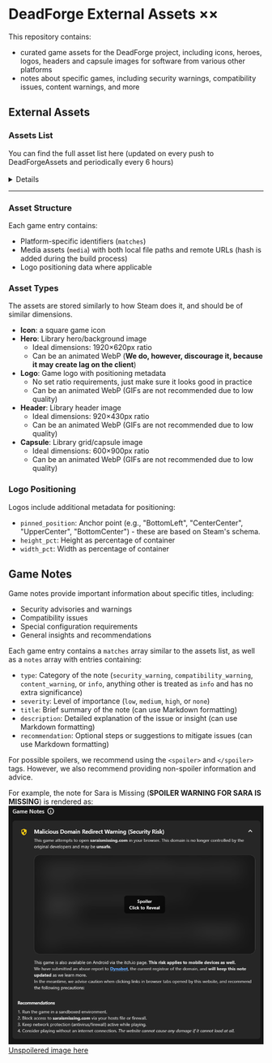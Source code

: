 # DeadForge External Assets **××**

This repository contains:
- curated game assets for the DeadForge project, including icons, heroes, logos, headers and capsule images for software from various other platforms
- notes about specific games, including security warnings, compatibility issues, content warnings, and more

## External Assets

### Assets List
<spoiler>
<summary>You can find the full asset list here (updated on every push to DeadForgeAssets and periodically every 6 hours)</summary>
<br>
<details>
<!-- This list is not made to be edited manually, and is handled by @deadcodebot --->
<!------------ That's why we have these cool comments in the README :3 ------------->
<!------------------------------- ASSETS_LIST_START -------------------------------->

| File name / Game name<br>Game Source<br>Game ID | iconUrl | logoUrl | heroUrl | headerUrl | capsuleUrl |
|:---------:|:------:|:------:|:------:|:--------:|:----------:|
| A Quiet Place<br>Itch<br>3543464 | ❌ | ❌ | ❌ | ❌ | ❌ |
| [ETS2DS+ATSDS.jsonc](https://github.com/DeadCodeGames/DeadForgeExternalData/blob/main/DeadForgeAssets/curated/games/ETS2DS%2BATSDS.jsonc)<br>Steam<br>2239530 |  | ✅ | ✅ | ✅ | ✅ |
| Arctic Combat<br>Steam<br>212370 |  | ❌ | ❌ |  | ❌ |
| Battle for Graxia<br>Steam<br>90530 |  | ❌ | ❌ |  | ❌ |
| Bits & Bops Demo<br>Steam<br>2200650 |  | ❌ | ❌ |  |  |
| Bloodwash<br>Itch<br>1199082 | ❌ | ❌ | ❌ | ❌ | ❌ |
| [BTD6.jsonc](https://github.com/DeadCodeGames/DeadForgeExternalData/blob/main/DeadForgeAssets/curated/games/BTD6.jsonc)<br>Epic<br>7786b355a13b47a6b3915335117cd0b2 | ✅ | ✅ | ✅ | ✅ | ✅ |
| Brawl Busters<br>Steam<br>109410 |  | ❌ | ❌ |  | ❌ |
| [Buckshot Roulette.jsonc](https://github.com/DeadCodeGames/DeadForgeExternalData/blob/main/DeadForgeAssets/curated/games/Buckshot%20Roulette.jsonc)<br>Steam<br>2835570 |  | 🇯🇵 ✅ |  |  |  |
| Codename Gordon<br>Steam<br>92 |  | ❌ | ❌ |  | ❌ |
| Cold Call [Christmas Horror]<br>Itch<br>840022 | ❌ | ❌ | ❌ | ❌ | ❌ |
| [Crosshair V2.jsonc](https://github.com/DeadCodeGames/DeadForgeExternalData/blob/main/DeadForgeAssets/curated/games/Crosshair%20V2.jsonc)<br>Epic<br>8d3fd7a1c6034e799f04a2c8cce520a3 | ✅ | ✅ | ✅ | ✅ | ✅ |
| DELTARUNE (Chapter 1 & 2 DEMO)<br>Steam<br>1690940 |  | ❌ | ❌ |  | ❌ |
| dire decks<br>Itch<br>1924109 | ❌ | ❌ | ❌ | ❌ | ❌ |
| District 187<br>Steam<br>221080 |  | ❌ | ❌ |  | ❌ |
| [DDLC+.jsonc](https://github.com/DeadCodeGames/DeadForgeExternalData/blob/main/DeadForgeAssets/curated/games/DDLC%2B.jsonc)<br>Epic<br>c5109bdceb3a453bb38c2fdc964ddee8 | ✅ | ✅ | ✅ | ✅ | ✅ |
| DON'T FEED IT<br>Itch<br>3471790 | ❌ | ❌ | ❌ | ❌ | ❌ |
| Don't Look Away From The Colors<br>Itch<br>432501 | ❌ | ❌ | ❌ | ❌ | ❌ |
| [Epic Games Store.jsonc](https://github.com/DeadCodeGames/DeadForgeExternalData/blob/main/DeadForgeAssets/curated/games/Epic%20Games%20Store.jsonc)<br>Epic<br>-1 | ✅ | ✅ | ✅ | ✅ | ✅ |
| [ETS2DS+ATSDS.jsonc](https://github.com/DeadCodeGames/DeadForgeExternalData/blob/main/DeadForgeAssets/curated/games/ETS2DS%2BATSDS.jsonc)<br>Steam<br>1948160 |  | ✅ | ✅ | ✅ | ✅ |
| Evalua†ion<br>Itch<br>3281349 | ❌ | ❌ | ❌ | ❌ | ❌ |
| Fall Guys<br>Epic<br>0a2d9f6403244d12969e11da6713137b | ❌ | ❌ | ❌ | ❌ | ❌ |
| Fears to Fathom - Carson House<br>Itch<br>1869318 | ❌ | ❌ | ❌ | ❌ | ❌ |
| Fears to Fathom - Home Alone<br>Itch<br>1111002 | ❌ | ❌ | ❌ | ❌ | ❌ |
| Fears to Fathom - Ironbark Lookout<br>Itch<br>2321764 | ❌ | ❌ | ❌ | ❌ | ❌ |
| Fears to Fathom - Norwood Hitchhike<br>Itch<br>1339579 | ❌ | ❌ | ❌ | ❌ | ❌ |
| Fears to Fathom - Woodbury Getaway<br>Itch<br>2966876 | ❌ | ❌ | ❌ | ❌ | ❌ |
| Fishing Planet<br>Epic<br>ab68facc57fa457a9832de2a982048e9 | ❌ | ❌ | ❌ | ❌ | ❌ |
| FOOTAGE 1985<br>Itch<br>1534262 | ❌ | ❌ | ❌ | ❌ | ❌ |
| [Fortnite.jsonc](https://github.com/DeadCodeGames/DeadForgeExternalData/blob/main/DeadForgeAssets/curated/games/Fortnite.jsonc)<br>Epic<br>Fortnite | ✅ | ✅ | ✅ | ✅ | ✅ |
| [FNF.jsonc](https://github.com/DeadCodeGames/DeadForgeExternalData/blob/main/DeadForgeAssets/curated/games/FNF.jsonc)<br>Itch<br>792778 | ✅ | ✅ | ✅ | ✅ | ✅ |
| Friday Night Funkin' Multiplayer<br>Itch<br>894206 | ❌ | ❌ | ❌ | ❌ | ❌ |
| Genshin Impact<br>Epic<br>41869934302e4b8cafac2d3c0e7c293d | ❌ | ❌ | ❌ | ❌ | ❌ |
| [Godot Engine.jsonc](https://github.com/DeadCodeGames/DeadForgeExternalData/blob/main/DeadForgeAssets/curated/games/Godot%20Engine.jsonc)<br>Itch<br>188955 | ✅ | ✅ | ✅ | ✅ | ✅ |
| [GTA5.jsonc](https://github.com/DeadCodeGames/DeadForgeExternalData/blob/main/DeadForgeAssets/curated/games/GTA5.jsonc)<br>Epic<br>9d2d0eb64d5c44529cece33fe2a46482 | ✅ | ✅ | ✅ | ✅ | ✅ |
| Haunted Memories<br>Steam<br>241640 |  | ❌ | ❌ |  | ❌ |
| [Hell is Others.jsonc](https://github.com/DeadCodeGames/DeadForgeExternalData/blob/main/DeadForgeAssets/curated/games/Hell%20is%20Others.jsonc)<br>Epic<br>0e70be0cea0446599acb4c26d2e925f9 | ✅ | ✅ | ✅ | ✅ | ✅ |
| Honkai Impact 3rd<br>Epic<br>0dc22b543a40440fab5a98d1e40c02c1 | ❌ | ❌ | ❌ | ❌ | ❌ |
| Honkai: Star Rail<br>Epic<br>86ae9acccf8443e18fca6950e0181288 | ❌ | ❌ | ❌ | ❌ | ❌ |
| [itch.io.jsonc](https://github.com/DeadCodeGames/DeadForgeExternalData/blob/main/DeadForgeAssets/curated/games/itch.io.jsonc)<br>Itch<br>-1 | ✅ | ✅ | ✅ | ✅ | ✅ |
| Limbo<br>Epic<br>Hazelnut | ❌ | ❌ | ❌ | ❌ | ❌ |
| Malware Demo<br>Steam<br>3021010 |  | ❌ | ❌ |  | ❌ |
| [Marvel Rivals.jsonc](https://github.com/DeadCodeGames/DeadForgeExternalData/blob/main/DeadForgeAssets/curated/games/Marvel%20Rivals.jsonc)<br>Epic<br>575efd0b5dd54429b035ffc8fe2d36d0 | ✅ | 🇬🇧 ✅<br>🇨🇳 ✅ | ✅ | 🇬🇧 ✅<br>🇨🇳 ✅ | 🇬🇧 ✅<br>🇨🇳 ✅ |
| [Mini Metro.jsonc](https://github.com/DeadCodeGames/DeadForgeExternalData/blob/main/DeadForgeAssets/curated/games/Mini%20Metro.jsonc)<br>Steam<br>287980 |  |  |  | 🇨🇿 ✅ |  |
| [Neon Abyss.jsonc](https://github.com/DeadCodeGames/DeadForgeExternalData/blob/main/DeadForgeAssets/curated/games/Neon%20Abyss.jsonc)<br>Epic<br>a26f991a5e6c4e9c9572fc200cbea47f | ✅ | 🇬🇧 ✅<br>🇨🇳 ✅ | ✅ | 🇬🇧 ✅<br>🇨🇳 ✅ | 🇬🇧 ✅<br>🇨🇳 ✅ |
| ocean of eyes<br>Itch<br>3228009 | ❌ | ❌ | ❌ | ❌ | ❌ |
| Pandora Saga: Weapons of Balance<br>Steam<br>106010 | ❌ | ❌ | ❌ |  | ❌ |
| RAWMEN: Food Fighter Arena 🍜<br>Epic<br>93228a1a7b2b4205811d8edf930a0c18 | ❌ | ❌ | ❌ | ❌ | ❌ |
| Renaissance Heroes<br>Steam<br>221790 |  | ❌ | ❌ |  | ❌ |
| Rocket League®<br>Epic<br>Sugar | ❌ | ❌ | ❌ | ❌ | ❌ |
| [RUNONCE (remember_me).jsonc](https://github.com/DeadCodeGames/DeadForgeExternalData/blob/main/DeadForgeAssets/curated/games/RUNONCE%20(remember_me).jsonc)<br>Itch<br>377841 | ✅ | ✅ | ✅ | ✅ | ✅ |
| Rusty Hearts<br>Steam<br>36630 |  | ❌ | ❌ |  | ❌ |
| [Sara is Missing.jsonc](https://github.com/DeadCodeGames/DeadForgeExternalData/blob/main/DeadForgeAssets/curated/games/Sara%20is%20Missing.jsonc)<br>Itch<br>89457 | ✅ | 🇬🇧 ✅<br>🇷🇺 ✅ | ✅ | 🇬🇧 ✅<br>🇷🇺 ✅ | 🇬🇧 ✅<br>🇷🇺 ✅ |
| Scratchin' Melodii (Beta Demo)<br>Itch<br>1165696 | ❌ | ❌ | ❌ | ❌ | ❌ |
| Search Party (Director's Cut)<br>Itch<br>944469 | ❌ | ❌ | ❌ | ❌ | ❌ |
| SEPTEMBER 1999<br>Itch<br>306261 | ❌ | ❌ | ❌ | ❌ | ❌ |
| [Shake Art DELUXE.jsonc](https://github.com/DeadCodeGames/DeadForgeExternalData/blob/main/DeadForgeAssets/curated/games/Shake%20Art%20DELUXE.jsonc)<br>Itch<br>1365997 | ✅ | ✅ | ❌ | ❌ | ❌ |
| Shift At Midnight<br>Itch<br>3663008 | ❌ | ❌ | ❌ | ❌ | ❌ |
| Shitty Wizard Installer<br>Itch<br>690351 | ❌ | ❌ | ❌ | ❌ | ❌ |
| SIDE EFFECTS<br>Itch<br>3489826 | ❌ | ❌ | ❌ | ❌ | ❌ |
| [Simulacra Pipe Dreams.jsonc](https://github.com/DeadCodeGames/DeadForgeExternalData/blob/main/DeadForgeAssets/curated/games/Simulacra%20Pipe%20Dreams.jsonc)<br>Steam<br>878320 |  | ✅ | ✅ |  | ✅ |
| [Steam.jsonc](https://github.com/DeadCodeGames/DeadForgeExternalData/blob/main/DeadForgeAssets/curated/games/Steam.jsonc)<br>Steam<br>-1 | ✅ | ✅ | ✅ | ✅ | ✅ |
| [Steamworks Common Redistributables.jsonc](https://github.com/DeadCodeGames/DeadForgeExternalData/blob/main/DeadForgeAssets/curated/games/Steamworks%20Common%20Redistributables.jsonc)<br>Steam<br>228980 |  |  |  |  | ✅ |
| The Convenience Store \| 夜勤事件<br>Itch<br>569657 | ❌ | ❌ | ❌ | ❌ | ❌ |
| The Horror Of Salazar House<br>Itch<br>672869 | ❌ | ❌ | ❌ | ❌ | ❌ |
| The Stanley Parable Demo<br>Steam<br>247750 |  | ❌ | ❌ |  | ❌ |
| [The WereCleaner.jsonc](https://github.com/DeadCodeGames/DeadForgeExternalData/blob/main/DeadForgeAssets/curated/games/The%20WereCleaner.jsonc)<br>Epic<br>88814f1dc3aa4b7f810821e03edebb81 | ✅ | ✅ | ✅ | ✅ | ✅ |
| [The WereCleaner.jsonc](https://github.com/DeadCodeGames/DeadForgeExternalData/blob/main/DeadForgeAssets/curated/games/The%20WereCleaner.jsonc)<br>Steam<br>2795000 |  |  |  | ✅ |  |
| [Turnip Boy Commits Tax Evasion.jsonc](https://github.com/DeadCodeGames/DeadForgeExternalData/blob/main/DeadForgeAssets/curated/games/Turnip%20Boy%20Commits%20Tax%20Evasion.jsonc)<br>Epic<br>3d34f303a68c44c2a9b44a3988533e90 | ✅ | ✅ | ✅ | ✅ | ✅ |
| [Unreal Engine 5.jsonc](https://github.com/DeadCodeGames/DeadForgeExternalData/blob/main/DeadForgeAssets/curated/games/Unreal%20Engine%205.jsonc)<br>Epic<br>UE_5.5 | ✅ | ✅ | ✅ | ✅ | ✅ |
| VALORANT<br>Epic<br>602eb4abc8764c87b7f2607a1ef8c18e | ❌ | ❌ | ❌ | ❌ | ❌ |
| Vanguard: Saga of Heroes F2P<br>Steam<br>218210 |  | ❌ | ❌ |  | ❌ |
| [ZZZ.jsonc](https://github.com/DeadCodeGames/DeadForgeExternalData/blob/main/DeadForgeAssets/curated/games/ZZZ.jsonc)<br>Epic<br>525aa0efd70f4399b9f64bcd2a5b38c7 | ✅ | 🇬🇧 ✅<br>🇨🇳 ✅ | ✅ | ✅ | ✅ |

<!-------------------------------- ASSETS_LIST_END --------------------------------->
<!---------------------- Table generated by @deadcodebot uwu ----------------------->
<!-- TABLE_UPDATE_TIME_START -->Last updated on <strong>Friday 19 September 2025 at 00:55:05 UTC</strong>.<!-- TABLE_UPDATE_TIME_END -->
<hr>

#### What does this table mean?
| Marker | Meaning |
|---:|:---|
| ❌ | This asset is not provided in the DeadForge Curated Assets list, and has been request in a [GitHub Issue](https://github.com/DeadCodeGames/DeadForgeExternalData/issues). |
| ⚠️ | This asset is provided in the DeadForge Curated Assets list, but its availability check has failed (most likely, its link has expired, or the file has been removed from the server it is hosted on). This link should be replaced ASAP. |
| ✅ | This asset is provided in the DeadForge Curated Assets list, and it is available for use. |
| 🇬🇧 ✅<br>🇯🇵 ⚠️ | This asset's **localized English variant** is provided in the DeadForge Curated Assets list, and is available for use.<br>However, its **localized Japanese variant** is failing its availability check, and is not available for use.

</details>
<hr>
</spoiler>

### Asset Structure

Each game entry contains:
- Platform-specific identifiers (`matches`)
- Media assets (`media`) with both local file paths and remote URLs (hash is added during the build process)
- Logo positioning data where applicable

### Asset Types

The assets are stored similarly to how Steam does it, and should be of similar dimensions.
- **Icon**: a square game icon
- **Hero**: Library hero/background image
  - Ideal dimensions: 1920×620px ratio
  - Can be an animated WebP (**We do, however, discourage it, because it may create lag on the client**)
- **Logo**: Game logo with positioning metadata
  - No set ratio requirements, just make sure it looks good in practice
  - Can be an animated WebP (GIFs are not recommended due to low quality)
- **Header**: Library header image
  - Ideal dimensions: 920×430px ratio
  - Can be an animated WebP (GIFs are not recommended due to low quality)
- **Capsule**: Library grid/capsule image
  - Ideal dimensions: 600×900px ratio
  - Can be an animated WebP (GIFs are not recommended due to low quality)

### Logo Positioning

Logos include additional metadata for positioning:
- `pinned_position`: Anchor point (e.g., "BottomLeft", "CenterCenter", "UpperCenter", "BottomCenter") - these are based on Steam's schema. 
- `height_pct`: Height as percentage of container
- `width_pct`: Width as percentage of container

## Game Notes

Game notes provide important information about specific titles, including:
- Security advisories and warnings
- Compatibility issues
- Special configuration requirements
- General insights and recommendations

Each game entry contains a `matches` array similar to the assets list, as well as a `notes` array with entries containing:
- `type`: Category of the note (`security_warning`, `compatibility_warning`, `content_warning`, or `info`, anything other is treated as `info` and has no extra significance)
- `severity`: Level of importance (`low`, `medium`, `high`, or `none`)
- `title`: Brief summary of the note (can use Markdown formatting)
- `description`: Detailed explanation of the issue or insight (can use Markdown formatting)
- `recommendation`: Optional steps or suggestions to mitigate issues (can use Markdown formatting)

For possible spoilers, we recommend using the `<spoiler>` and `</spoiler>` tags. However, we also recommend providing non-spoiler information and advice.

For example, the note for Sara is Missing (**SPOILER WARNING FOR SARA IS MISSING**) is rendered as: 
![Spoilered](README/SIMSpoilered.png)
[Unspoilered image here](README/SIMUnspoilered.png)
